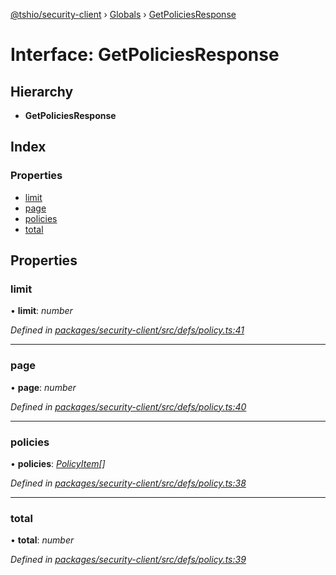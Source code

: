 [@tshio/security-client](../README.md) › [Globals](../globals.md) › [GetPoliciesResponse](getpoliciesresponse.md)

# Interface: GetPoliciesResponse

## Hierarchy

* **GetPoliciesResponse**

## Index

### Properties

* [limit](getpoliciesresponse.md#markdown-header-limit)
* [page](getpoliciesresponse.md#markdown-header-page)
* [policies](getpoliciesresponse.md#markdown-header-policies)
* [total](getpoliciesresponse.md#markdown-header-total)

## Properties

###  limit

• **limit**: *number*

*Defined in [packages/security-client/src/defs/policy.ts:41](https://github.com/TheSoftwareHouse/rad-modules-tools/blob/afe5496/packages/security-client/src/defs/policy.ts#L41)*

___

###  page

• **page**: *number*

*Defined in [packages/security-client/src/defs/policy.ts:40](https://github.com/TheSoftwareHouse/rad-modules-tools/blob/afe5496/packages/security-client/src/defs/policy.ts#L40)*

___

###  policies

• **policies**: *[PolicyItem](policyitem.md)[]*

*Defined in [packages/security-client/src/defs/policy.ts:38](https://github.com/TheSoftwareHouse/rad-modules-tools/blob/afe5496/packages/security-client/src/defs/policy.ts#L38)*

___

###  total

• **total**: *number*

*Defined in [packages/security-client/src/defs/policy.ts:39](https://github.com/TheSoftwareHouse/rad-modules-tools/blob/afe5496/packages/security-client/src/defs/policy.ts#L39)*
